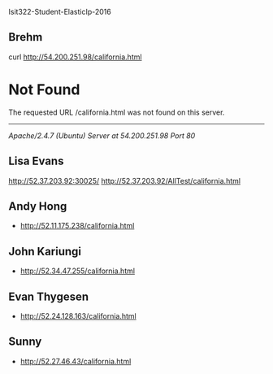 Isit322-Student-ElasticIp-2016

## Brehm

curl http://54.200.251.98/california.html

<!DOCTYPE HTML PUBLIC "-//IETF//DTD HTML 2.0//EN">
<html><head>
<title>404 Not Found</title>
</head><body>
<h1>Not Found</h1>
<p>The requested URL /california.html was not found on this server.</p>
<hr>
<address>Apache/2.4.7 (Ubuntu) Server at 54.200.251.98 Port 80</address>
</body></html>

## Lisa Evans

http://52.37.203.92:30025/
http://52.37.203.92/AllTest/california.html

## Andy Hong

- <http://52.11.175.238/california.html>

## John Kariungi

- <http://52.34.47.255/california.html>

## Evan Thygesen

- <http://52.24.128.163/california.html>

## Sunny

- <http://52.27.46.43/california.html>
